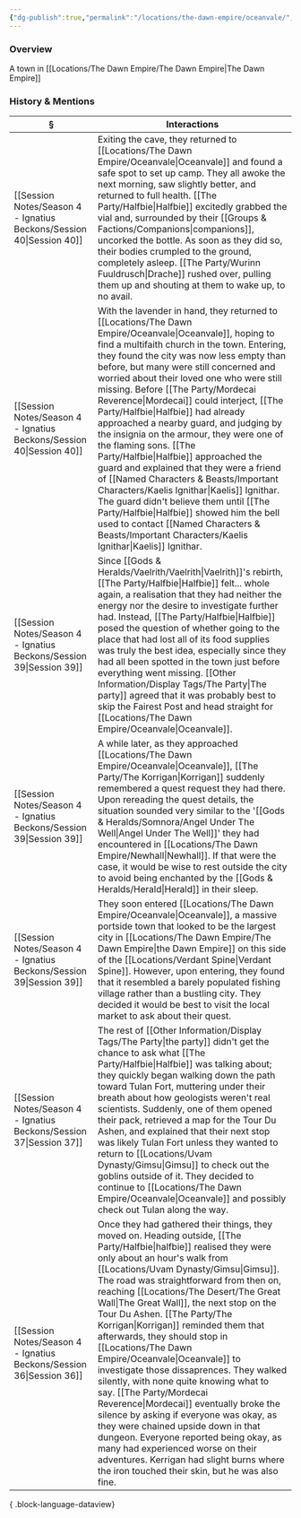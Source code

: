 ```yaml
---
{"dg-publish":true,"permalink":"/locations/the-dawn-empire/oceanvale/","tags":["Discovered"],"updated":"2025-08-11T11:53:31.784+01:00"}
---
```


### Overview 
A town in [[Locations/The Dawn Empire/The Dawn Empire\|The Dawn Empire]]

### History & Mentions
| §                                                                       | Interactions                                                                                                                                                                                                                                                                                                                                                                                                                                                                                                                                                                                                                                                                                                                                                            |
| ----------------------------------------------------------------------- | ----------------------------------------------------------------------------------------------------------------------------------------------------------------------------------------------------------------------------------------------------------------------------------------------------------------------------------------------------------------------------------------------------------------------------------------------------------------------------------------------------------------------------------------------------------------------------------------------------------------------------------------------------------------------------------------------------------------------------------------------------------------------- |
| [[Session Notes/Season 4 - Ignatius Beckons/Session 40\|Session 40]] | Exiting the cave, they returned to [[Locations/The Dawn Empire/Oceanvale\|Oceanvale]] and found a safe spot to set up camp. They all awoke the next morning, saw slightly better, and returned to full health. [[The Party/Halfbie\|Halfbie]] excitedly grabbed the vial and, surrounded by their [[Groups & Factions/Companions\|companions]], uncorked the bottle. As soon as they did so, their bodies crumpled to the ground, completely asleep. [[The Party/Wurinn Fuuldrusch\|Drache]] rushed over, pulling them up and shouting at them to wake up, to no avail.                                                                                                                                                                                                                                                                                                 |
| [[Session Notes/Season 4 - Ignatius Beckons/Session 40\|Session 40]] | With the lavender in hand, they returned to [[Locations/The Dawn Empire/Oceanvale\|Oceanvale]], hoping to find a multifaith church in the town. Entering, they found the city was now less empty than before, but many were still concerned and worried about their loved one who were still missing. Before [[The Party/Mordecai Reverence\|Mordecai]] could interject, [[The Party/Halfbie\|Halfbie]] had already approached a nearby guard, and judging by the insignia on the armour, they were one of the flaming sons. [[The Party/Halfbie\|Halfbie]] approached the guard and explained that they were a friend of [[Named Characters & Beasts/Important Characters/Kaelis Ignithar\|Kaelis]] Ignithar. The guard didn't believe them until [[The Party/Halfbie\|Halfbie]] showed him the bell used to contact [[Named Characters & Beasts/Important Characters/Kaelis Ignithar\|Kaelis]] Ignithar.                                                                    |
| [[Session Notes/Season 4 - Ignatius Beckons/Session 39\|Session 39]] | Since [[Gods & Heralds/Vaelrith/Vaelrith\|Vaelrith]]'s rebirth, [[The Party/Halfbie\|Halfbie]] felt... whole again, a realisation that they had neither the energy nor the desire to investigate further had. Instead, [[The Party/Halfbie\|Halfbie]] posed the question of whether going to the place that had lost all of its food supplies was truly the best idea, especially since they had all been spotted in the town just before everything went missing. [[Other Information/Display Tags/The Party\|The party]] agreed that it was probably best to skip the Fairest Post and head straight for [[Locations/The Dawn Empire/Oceanvale\|Oceanvale]].                                                                                                                                                                                                                                                                 |
| [[Session Notes/Season 4 - Ignatius Beckons/Session 39\|Session 39]] | A while later, as they approached [[Locations/The Dawn Empire/Oceanvale\|Oceanvale]], [[The Party/The Korrigan\|Korrigan]] suddenly remembered a quest request they had there. Upon rereading the quest details, the situation sounded very similar to the '[[Gods & Heralds/Somnora/Angel Under The Well\|Angel Under The Well]]' they had encountered in [[Locations/The Dawn Empire/Newhall\|Newhall]]. If that were the case, it would be wise to rest outside the city to avoid being enchanted by the [[Gods & Heralds/Herald\|Herald]] in their sleep.                                                                                                                                                                                                                                                                                                                                                                 |
| [[Session Notes/Season 4 - Ignatius Beckons/Session 39\|Session 39]] | They soon entered [[Locations/The Dawn Empire/Oceanvale\|Oceanvale]], a massive portside town that looked to be the largest city in [[Locations/The Dawn Empire/The Dawn Empire\|the Dawn Empire]] on this side of the [[Locations/Verdant Spine\|Verdant Spine]]. However, upon entering, they found that it resembled a barely populated fishing village rather than a bustling city. They decided it would be best to visit the local market to ask about their quest.                                                                                                                                                                                                                                                                                                                                                                                                        |
| [[Session Notes/Season 4 - Ignatius Beckons/Session 37\|Session 37]] | The rest of [[Other Information/Display Tags/The Party\|the party]] didn't get the chance to ask what [[The Party/Halfbie\|Halfbie]] was talking about; they quickly began walking down the path toward Tulan Fort, muttering under their breath about how geologists weren't real scientists. Suddenly, one of them opened their pack, retrieved a map for the Tour Du Ashen, and explained that their next stop was likely Tulan Fort unless they wanted to return to [[Locations/Uvam Dynasty/Gimsu\|Gimsu]] to check out the goblins outside of it. They decided to continue to [[Locations/The Dawn Empire/Oceanvale\|Oceanvale]] and possibly check out Tulan along the way.                                                                                                                                                                                                                      |
| [[Session Notes/Season 4 - Ignatius Beckons/Session 36\|Session 36]] | Once they had gathered their things, they moved on. Heading outside, [[The Party/Halfbie\|halfbie]] realised they were only about an hour's walk from [[Locations/Uvam Dynasty/Gimsu\|Gimsu]]. The road was straightforward from then on, reaching [[Locations/The Desert/The Great Wall\|The Great Wall]], the next stop on the Tour Du Ashen. [[The Party/The Korrigan\|Korrigan]] reminded them that afterwards, they should stop in [[Locations/The Dawn Empire/Oceanvale\|Oceanvale]] to investigate those dissaprences. They walked silently, with none quite knowing what to say. [[The Party/Mordecai Reverence\|Mordecai]] eventually broke the silence by asking if everyone was okay, as they were chained upside down in that dungeon. Everyone reported being okay, as many had experienced worse on their adventures. Kerrigan had slight burns where the iron touched their skin, but he was also fine. |

{ .block-language-dataview}

